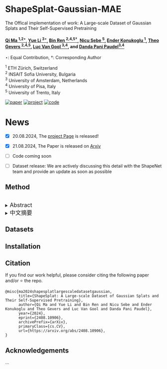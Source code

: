 # ShapeSplat-Gaussian-MAE
The Offical implementation of work: A Large-scale Dataset of Gaussian Splats and Their Self-Supervised Pretraining

#### [Qi Ma <sup>1,2</sup>$^\star$](https://scholar.google.com/citations?user=l_5rfO4AAAAJ&hl=en&oi=ao), [Yue Li <sup>3</sup>$^\star$](https://unique1i.github.io/), [Bin Ren <sup>2,4,5</sup>$^\dagger$](https://amazingren.github.io/), [Nicu Sebe <sup>5</sup>](https://scholar.google.com/citations?user=stFCYOAAAAAJ&hl=en), [Ender Konukoglu <sup>1</sup>](https://people.ee.ethz.ch/~kender/), [Theo Gevers <sup>2,4,5</sup>](https://scholar.google.com/citations?user=yqsvxQgAAAAJ&hl=en&oi=ao), [Luc Van Gool <sup>3,4</sup>](https://scholar.google.com/citations?user=TwMib_QAAAAJ&hl=en), and [Danda Pani Paudel<sup>3,4</sup>](https://people.ee.ethz.ch/~paudeld/) 
$\star$: Equal Contribution, $\dagger$: Corresponding Author <br>

<sup>1</sup> ETH Zürich, Switzerland <br>
<sup>2</sup> INSAIT Sofia University, Bulgaria <br>
<sup>3</sup> University of Amsterdam, Netherlands <br>
<sup>4</sup> University of Pisa, Italy <br>
<sup>5</sup> University of Trento, Italy <br>

[![paper](https://img.shields.io/badge/arXiv-Paper-<COLOR>.svg)](https://arxiv.org/abs/2408.10906)
[![project](https://img.shields.io/badge/project-page-brightgreen)](https://unique1i.github.io/ShapeSplat/)
[![code](https://img.shields.io/badge/code-page-brightgreen)](https://github.com/qimaqi/ShapeSplats-Gaussian-MAE.git)


# News
- [x] 20.08.2024, The [project Page](https://scholar.google.com/citations?user=l_5rfO4AAAAJ&hl=en) is released!
- [x] 21.08.2024, The Paper is released on [Arxiv](https://arxiv.org/pdf/2408.10906)
- [ ] Code coming soon
- [ ] Dataset release: We are actively discussing this detail with the ShapeNet team and provide an update as soon as possible


## Method
<br>
<details>
  <summary>
  <font size="+1">Abstract</font>
  </summary>
3D Gaussian Splatting (3DGS) has become the de facto method of 3D representation in many vision tasks. This calls for the 3D understanding directly in this representation space. To facilitate the research in this direction, we first build a large-scale dataset of 3DGS using the commonly used ShapeNet and ModelNet datasets. Our dataset ShapeSplat consists of 65K objects from 87 unique categories, whose labels are in accordance with the respective datasets. The creation of this dataset utilized the compute equivalent of 2 GPU years on a TITAN XP GPU.
We utilize our dataset for unsupervised pretraining and supervised finetuning for classification and segmentation tasks. To this end, we introduce \textbf{\textit{Gaussian-MAE}}, which highlights the unique benefits of representation learning from Gaussian parameters. Through exhaustive experiments, we provide several valuable insights. In particular, we show that (1) the distribution of the optimized GS centroids significantly differs from the uniformly sampled point cloud (used for initialization) counterpart; (2) this change in distribution results in degradation in classification but improvement in segmentation tasks when using only the centroids; (3) to leverage additional Gaussian parameters, we propose Gaussian feature grouping in a normalized feature space, along with splats pooling layer, offering a tailored solution to effectively group and embed similar Gaussians, which leads to notable improvement in finetuning tasks.
</details>



<details>
  <summary>
  <font size="+1">中文摘要</font>
  </summary>
  Coming soon...
</details>


## Datasets


## Installation



## Citation

If you find our work helpful, please consider citing the following paper and/or ⭐ the repo.
```
@misc{ma2024shapesplatlargescaledatasetgaussian,
      title={ShapeSplat: A Large-scale Dataset of Gaussian Splats and Their Self-Supervised Pretraining}, 
      author={Qi Ma and Yue Li and Bin Ren and Nicu Sebe and Ender Konukoglu and Theo Gevers and Luc Van Gool and Danda Pani Paudel},
      year={2024},
      eprint={2408.10906},
      archivePrefix={arXiv},
      primaryClass={cs.CV},
      url={https://arxiv.org/abs/2408.10906}, 
}
```

## Acknowledgements

...